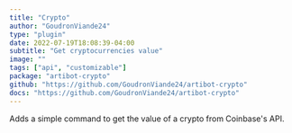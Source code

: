 ```yaml
---
title: "Crypto"
author: "GoudronViande24"
type: "plugin"
date: 2022-07-19T18:08:39-04:00
subtitle: "Get cryptocurrencies value"
image: ""
tags: ["api", "customizable"]
package: "artibot-crypto"
github: "https://github.com/GoudronViande24/artibot-crypto"
docs: "https://github.com/GoudronViande24/artibot-crypto"
---
```


Adds a simple command to get the value of a crypto from Coinbase's API.